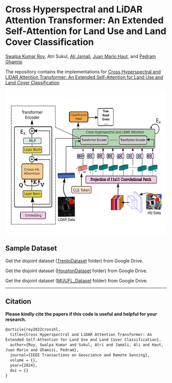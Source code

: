 # Cross Hyperspectral and LiDAR Attention Transformer: An Extended Self-Attention for Land Use and Land Cover Classification
[Swalpa Kumar Roy](https://swalpa.github.io), Atri Sukul, [Ali Jamali](https://www.researchgate.net/profile/Ali-Jamali), [Juan Mario Haut](https://mhaut.github.io), and [Pedram Ghamisi](http://www.ai4rs.com)


The repository contains the implementations for [Cross Hyperspectral and LiDAR Attention Transformer: An Extended Self-Attention for Land Use and Land Cover Classification](https://ieeexplore.ieee.org/document/10462184)

<img src="./model figs/model.jpg" width="800" height="450"/>

## Sample Dataset
Get the disjoint dataset (<a href="https://drive.google.com/folderview?id=1Wy939ZoRWqIRkPE7NBcndn1LhHTW9HQi" target="_blank">TrentoDataset</a> folder) from Google Drive.

Get the disjoint dataset (<a href="https://drive.google.com/folderview?id=1zn32OnII2DVVeJ2ypMaF71BfLJnlxMu3" target="_blank">HoustonDataset</a> folder) from Google Drive.

Get the disjoint dataset (<a href="https://drive.google.com/folderview?id=1xZx3kMGOc3MmA1GlgaHSTYE0fb3rWc4X" target="_blank">MUUFL_Dataset</a> folder) from Google Drive.


---------------------
Citation
---------------------

**Please kindly cite the papers if this code is useful and helpful for your research.**

    @article{roy2022crosshl,
      title={Cross Hyperspectral and LiDAR Attention Transformer: An Extended Self-Attention for Land Use and Land Cover Classification},
      author={Roy, Swalpa Kumar and Sukul, Atri and Jamali, Ali and Haut, Juan Mario and Ghamisi, Pedram},
      journal={IEEE Transactions on Geoscience and Remote Sensing},
      volume = {},
      year={2024},
      doi = {}
    }
